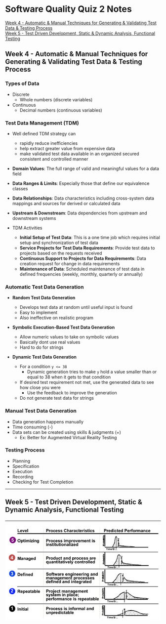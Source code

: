 # Software Quality Quiz 2 Notes


[Week 4 - Automatic & Manual Techniques for Generating & Validating Test Data & Testing Process](#Lecture4)
<br>
[Week 5 - Test Driven Development, Static & Dynamic Analysis, Functional Testing](#Lecture5)
<br>

<a name="Lecture4"></a>
## Week 4 - Automatic & Manual Techniques for Generating & Validating Test Data & Testing Process

### Types of Data
- Discrete
  - Whole numbers (discrete variables)
- Continuous
  - Decimal numbers (continuous variables)

### Test Data Management (TDM)
- Well defined TDM strategy can
  - rapidly reduce inefficiencies
  - help extract greater value from expensive data
  - make validated test data available in an organized secured consistent and controlled manner
- **Domain Values**: The full range of valid and meaningful values for a data field
- **Data Ranges & Limits**: Especially those that define our equivalence classes
- **Data Relationships**: Data characteristics including cross-system data mappings and sources for derived or calculated data
- **Upstream & Downstream**: Data dependencies from upstream and downstream systems

- TDM Activities
  - **Initial Setup of Test Data**: This is a one time job which requires initial setup and synchronization of test data
  - **Service Projects for Test Data Requirements**: Provide test data to projects based on the requests received
  - **Continuous Support to Projects for Data Requirements**: Data creation request for change in data requirements
  - **Maintenance of Data**: Scheduled maintenance of test data in defined frequencies (weekly, monthly, quarterly or annually)

### Automatic Test Data Generation
- **Random Test Data Generation**
  - Develops test data at random until useful input is found
  - Easy to implement
  - Also ineffective on realistic program

- **Symbolic Execution-Based Test Data Generation**
  - Allow numeric values to take on symbolic values
  - Basically dont use real values
  - Hard to do for strings

- **Dynamic Test Data Generation**
  - For a condition `y <= 38`
    - Dynamic generation tries to make `y` hold a value smaller than or equal to 38 when it gets to that condition
  - If desired test requirement not met, use the generated data to see how close you were
    - Use the feedback to improve the generation
  - Do not generate test data for strings

### Manual Test Data Generation
- Data generation happens manually
- Time consuming (-)
- Data sets can be created using skills & judgments (+)
  - Ex: Better for Augmented Virtual Reality Testing

### Testing Process
- Planning
- Specification
- Execution
- Recording
- Checking for Test Completion


---

<a name="Lecture5"></a>
## Week 5 - Test Driven Development, Static & Dynamic Analysis, Functional Testing

### 


---


![alt](https://github.com/yenvanio/UOIT-Year-3-Notes/blob/master/Images/CMM.png)

